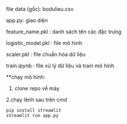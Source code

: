 file data (gốc): bodulieu.csv	

app.py: giao diện

feature_name.pkl : danh sách tên các đặc trưng

logistic_model.pkl : file mô hình

scaler.pkl : file chuẩn hóa dữ liệu

train.ipynb : file xử lý dữ liệu và train mô hình

**chạy mô hình:

1. clone repo về máy

2.chạy lệnh sau trên cmd
  
    pip install streamlit
    streamlit run app.py
